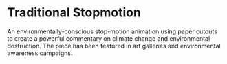 # Traditional Stopmotion

An environmentally-conscious stop-motion animation using paper cutouts to create a powerful commentary on climate change and environmental destruction. The piece has been featured in art galleries and environmental awareness campaigns.

<script type="application/json">
{
  "category": "design stop-motion",
  "technologies": [
    "Stop Motion",
    "Paper Cutouts",
    "Dragonframe",
    "Photography",
    "Practical Lighting",
    "Sound Design"
  ],
  "description": "An environmentally-conscious stop-motion animation using paper cutouts to create a powerful commentary on climate change and environmental destruction. The piece has been featured in art galleries and environmental awareness campaigns.",
  "features": [
    "Hand-crafted paper cutout characters and sets",
    "Frame-by-frame stop-motion animation",
    "Practical lighting and cinematography",
    "Environmental storytelling and messaging",
    "Sustainable production methods and materials",
    "Mixed scale and perspective techniques",
    "Atmospheric effects and weather simulation",
    "Community engagement and educational outreach"
  ],
  "use_cases": [
    "Environmental awareness and activism campaigns",
    "Educational content for schools and organizations",
    "Art gallery exhibitions and installations",
    "Documentary and journalistic storytelling",
    "Community workshops and engagement programs",
    "Therapeutic and expressive art practices"
  ],
  "technical_details": "The stop-motion production utilizes traditional paper cutout techniques with characters and environments created from recycled and sustainable materials. Set construction employs forced perspective and layered compositions to create depth and visual interest within the constraints of 2D cutout animation. Animation is captured using Dragonframe software with DSLR cameras, maintaining consistent exposure and focus throughout long shooting sessions. Lighting design uses practical sources including LED panels and natural light to create atmospheric moods that support the environmental narrative. Character animation follows traditional stop-motion principles with careful attention to timing, anticipation, and follow-through, enhanced by the unique movement characteristics of paper materials. The production process emphasizes sustainability by using recycled materials, minimal waste generation, and environmentally conscious practices throughout. Special effects include practical weather simulation using fans, water spray, and particle elements integrated during shooting rather than post-production. The narrative structure builds emotional engagement through visual metaphor and symbolic representation of environmental themes. Sound design incorporates natural environmental sounds and original music to enhance the immersive experience. Community engagement includes workshops, behind-the-scenes documentation, and educational materials that extend the project's impact beyond the final animation.",
  "difficulty": "intermediate",
  "tags": [
    "stop-motion",
    "environmental",
    "paper-animation",
    "practical-effects",
    "sustainability",
    "activism"
  ]
}
</script>
